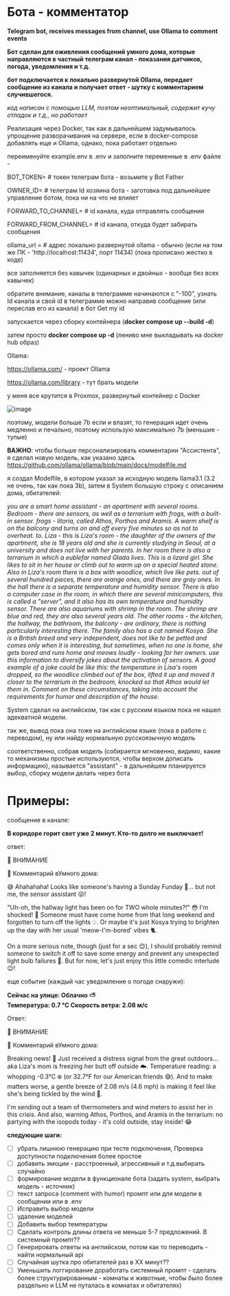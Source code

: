 # Бота - комментатор
**Telegram bot, receives messages from channel, use Ollama to comment events**

**Бот сделан для оживления сообщений умного дома, которые направляются в частный телеграм канал - показания датчиков, погода, уведомления и т.д.**

**бот подключается к локально развернутой Ollama, передает сообщение из канала и получает ответ - шутку с комментарием случившегося.**

_код написан с помощью LLM, поэтом неоптимальный, содержит кучу отладок и т.д., но работает_



Реализация через Docker, так как в дальнейшем задумывалось упрощение разворачивания на сервере, если в docker-compose добавлять еще и Ollama, однако, пока работает отдельно

переименуйте example.env в .env и заполните переменные в .env файле - 

BOT_TOKEN=  # токен телеграм бота - возьмите у Bot Father

OWNER_ID=  # телеграм Id хозяина бота - заготовка под дальнейшее управление ботом, пока ни на что не влияет


FORWARD_TO_CHANNEL=  # id канала, куда отправлять сообщения 

FORWARD_FROM_CHANNEL=  # id канала, откуда будет забирать сообщения

ollama_url =   # адрес локально развернутой ollama - обычно (если на том же ПК - 'http://localhost:11434', порт 11434) (пока прописано жестко в коде)




все заполняется без кавычек (одинарных и двойных - вообще без всех кавычек)

обратите внимание, каналы в телеграмме начинаются с "-100", узнать Id канала и свой id в телеграмме можно направив сообщение (или переслав его из канала) в бот Get my id

запускается через сборку контейнера (**docker compose up --build -d**)

затем просто **docker compose up -d** (лениво мне выкладывать на docker hub образ)



Ollama:

https://ollama.com/ - проект Ollama

https://ollama.com/library - тут брать модели

у меня все крутится в Proxmox, развернутый контейнер с Docker

![image](https://github.com/user-attachments/assets/cde517d3-1363-4c5c-8653-0cb98590ca28)



поэтому, модели больше 7b если и влазят, то генерация идет очень медленно и печально, поэтому использую максимально 7b (меньшие - тупые)

**ВАЖНО**: чтобы больше персонализировать комментарии "Ассистента", я сделал новую модель, как указано здесь https://github.com/ollama/ollama/blob/main/docs/modelfile.md

я создал Modelfile, в котором указал за исходную модель llama3.1 (3.2 не очень, так как пока 3b), затем в System большую строку с описанием дома, обитателей:

_you are a smart home assistant - an apartment with several rooms.
Bedroom - there are sensors, as well as a terrarium with frogs, with a built-in sensor. frogs - litoria, called Athos, Porthos and Aramis.
A warm shelf is on the balcony and turns on and off every five minutes so as not to overheat.
to. Liza - this is Liza's room - the daughter of the owners of the apartment, she is 18 years old and she is currently studying in Seoul, at a university and does not live with her parents.
In her room there is also a terrarium in which a eublefar named Glada lives. This is a lizard girl. She likes to sit in her house or climb out to warm up on a special heated stone. Also in Liza's room there is a box with woodlice, which live like pets. out of several hundred pieces, there are orange ones, and there are gray ones.
In the hall there is a separate temperature and humidity sensor. There is also a computer case in the room, in which there are several minicomputers, this is called a "server", and it also has its own temperature and humidity sensor. There are also aquariums with shrimp in the room. The shrimp are blue and red, they are also several years old. The other rooms - the kitchen, the hallway, the bathroom, the balcony - are ordinary, there is nothing particularly interesting there. The family also has a cat named Kosya. She is a British breed and very independent, does not like to be petted and comes only when it is interesting, but sometimes, when no one is home, she gets bored and runs home and meows loudly - looking for her owners.
use this information to diversify jokes about the activation of sensors.
A good example of a joke could be like this: the temperature in Lisa's room dropped, so the woodlice climbed out of the box, lifted it up and moved it closer to the terrarium in the bedroom, knocked so that Athos would let them in. Comment on these circumstances, taking into account the requirements for humor and description of the house._

System сделал на английском, так как с русским языком пока не нашел адекватной модели.

так же, вывод пока  она тоже на английском языке (пока в работе с переводом), ну или найду нормальную русскоязычную модель

соответственно, собрав модель (собирается мгновенно, видимо, какие то механизмы простые используются, чтобы верхом дописать информацию), называется "assistant" - в дальнейшем планируется выбор, сборку модели делать через бота




# Примеры:

сообщение в канале:

**В коридоре горит свет уже 2 минут. Кто-то долго не выключает!**


ответ:

📢 ВНИМАНИЕ 

🤖 Комментарий вУмного дома:

😅 Ahahahaha! Looks like someone's having a Sunday Funday 🤣... but not me, the sensor assistant 😜!


"Uh-oh, the hallway light has been on for TWO whole minutes?!" 😳 I'm shocked! 👀 Someone must have come home from that long weekend and forgotten to turn off the lights 💡. Or maybe it's just Kosya trying to brighten up the day with her usual 'meow-I'm-bored' vibes 🐈.


On a more serious note, though (just for a sec 😊), I should probably remind someone to switch it off to save some energy and prevent any unexpected light bulb failures 🔌. But for now, let's just enjoy this little comedic interlude 😉!




еще событие (каждый час уведомление о погоде снаружи):

**Сейчас на улице: 
           Облачно ⛅️              
 Температура: 0.7 °C 
 Скорость ветра: 2.08 м/с**


Ответ:


📢 ВНИМАНИЕ 

🤖 Комментарий вУмного дома:

Breaking news! 
🚨 Just received a distress signal from the great outdoors... aka Liza's mom is freezing her butt off outside ☁️. Temperature reading: a whopping -0.3°C ❄️ (or 32.7°F for our American friends 😅). And to make matters worse, a gentle breeze of 2.08 m/s (4.6 mph) is making it feel like she's being tickled by the wind 🤣.


I'm sending out a team of thermometers and wind meters to assist her in this crisis. And also, warning Athos, Porthos, and Aramis in the terrarium: no partying with the isopods today - it's cold outside, stay inside! 😂



**следующие шаги:**

* [ ]  убрать лишнюю генерацию при тесте подключения, Проверка доступности подключения более простое
* [ ]  добавить эмоции - расстроенный, агрессивный и т.д.выбирать случайно
* [ ]  формирование модели в функционале бота (задать system, выбрать модель - источник)
* [ ]  текст запроса (comment with humor) промпт или для модели в сообщении или в .env
* [ ]  Исправить выбор модели
* [ ]  удаление моделей
* [ ]  Добавить выбор температуры
* [ ]  Сделать контроль длины ответа не меньше 5-7 предложений. В системный промпт??
* [ ]  Генерировать ответы на английском, потом как то переводить - найти нормальный api
* [ ]  Случайная шутка про обитателей раз в ХХ минут??
* [ ]  Уменьшить логгирование доработать системный промпт - сделать более структурированным - комнаты и животные, чтобы было более раздельно и LLM не путалась в комнатах и обитателях)
